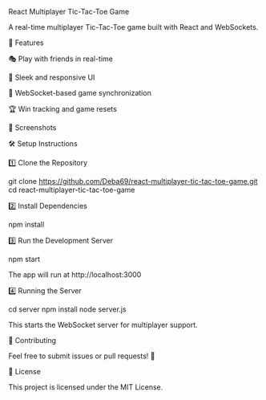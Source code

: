 React Multiplayer Tic-Tac-Toe Game

A real-time multiplayer Tic-Tac-Toe game built with React and WebSockets.

🚀 Features

🎭 Play with friends in real-time

🎨 Sleek and responsive UI

🔌 WebSocket-based game synchronization

🏆 Win tracking and game resets

📸 Screenshots




🛠️ Setup Instructions

1️⃣ Clone the Repository

git clone https://github.com/Deba69/react-multiplayer-tic-tac-toe-game.git
cd react-multiplayer-tic-tac-toe-game

2️⃣ Install Dependencies

npm install

3️⃣ Run the Development Server

npm start

The app will run at http://localhost:3000

4️⃣ Running the Server

cd server
npm install
node server.js

This starts the WebSocket server for multiplayer support.

🤝 Contributing

Feel free to submit issues or pull requests! 🎉

📜 License

This project is licensed under the MIT License.
